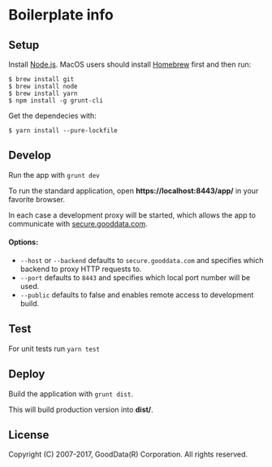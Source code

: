 # Boilerplate info

## Setup

Install [Node.js](http://nodejs.org). MacOS users should install [Homebrew](http://brew.sh/) first and then run:
```
$ brew install git
$ brew install node
$ brew install yarn
$ npm install -g grunt-cli
```

Get the dependecies with:
```
$ yarn install --pure-lockfile
```

## Develop
Run the app with ```grunt dev```

To run the standard application, open **https://localhost:8443/app/** in your favorite browser.

In each case a development proxy will be started, which allows the app to communicate
with [secure.gooddata.com](https://secure.gooddata.com).

#### Options:

- `--host` or `--backend` defaults to `secure.gooddata.com` and specifies which backend to proxy HTTP requests to.
- `--port` defaults to `8443` and specifies which local port number will be used.
- `--public` defaults to false and enables remote access to development build.

## Test
For unit tests run ```yarn test```

## Deploy
Build the application with ```grunt dist```.

This will build production version into **dist/**.

## License
Copyright (C) 2007-2017, GoodData(R) Corporation. All rights reserved.
